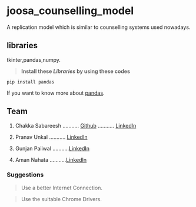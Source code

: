 # joosa_counselling_model
A replication model which is similar to counselling systems used nowadays.
## libraries
tkinter,pandas,numpy.

> **Install these _Libraries_ by using these codes**

```pip install pandas```


If you want to know more about [pandas](https://pandas-python.readthedocs.io/).




## Team

1.  Chakka Sabareesh ........... [Github](https://github.com/Sabareesh45) ........... [LinkedIn](https://www.linkedin.com/in/sabareesh-chakka-83a18221a)

2. Pranav Unkal ........... [LinkedIn](https://www.linkedin.com/in/pranav-unkal-ab3853210)
3. Gunjan Paiiwal ...........[LinkedIn](https://www.linkedin.com/in/gunjan-paliwal-26rk)
4. Aman Nahata ...........[LinkedIn](https://www.linkedin.com/in/aman-nahata-a24404210)
 

### Suggestions

> Use a better Internet Connection.

> Use the suitable Chrome Drivers.
